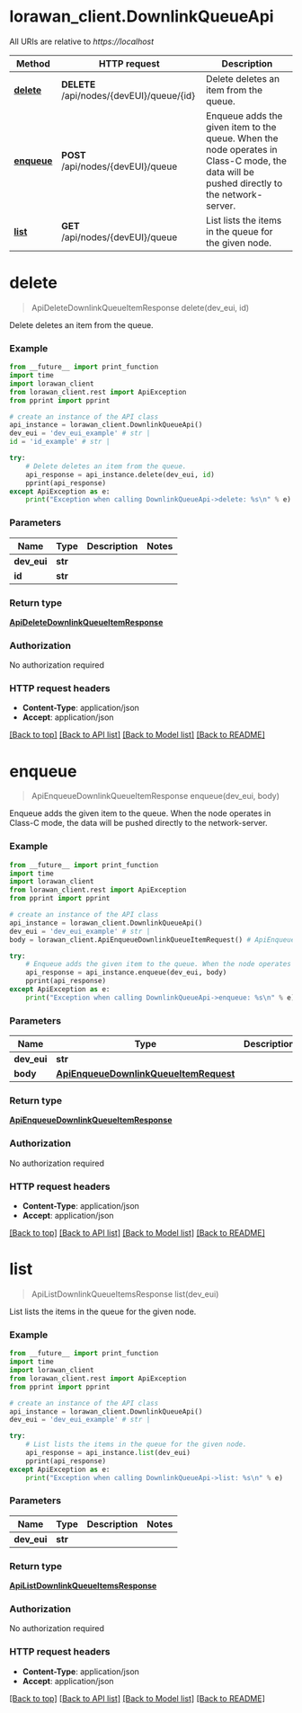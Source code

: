 # lorawan_client.DownlinkQueueApi

All URIs are relative to *https://localhost*

Method | HTTP request | Description
------------- | ------------- | -------------
[**delete**](DownlinkQueueApi.md#delete) | **DELETE** /api/nodes/{devEUI}/queue/{id} | Delete deletes an item from the queue.
[**enqueue**](DownlinkQueueApi.md#enqueue) | **POST** /api/nodes/{devEUI}/queue | Enqueue adds the given item to the queue. When the node operates in Class-C mode, the data will be pushed directly to the network-server.
[**list**](DownlinkQueueApi.md#list) | **GET** /api/nodes/{devEUI}/queue | List lists the items in the queue for the given node.


# **delete**
> ApiDeleteDownlinkQueueItemResponse delete(dev_eui, id)

Delete deletes an item from the queue.

### Example
```python
from __future__ import print_function
import time
import lorawan_client
from lorawan_client.rest import ApiException
from pprint import pprint

# create an instance of the API class
api_instance = lorawan_client.DownlinkQueueApi()
dev_eui = 'dev_eui_example' # str | 
id = 'id_example' # str | 

try:
    # Delete deletes an item from the queue.
    api_response = api_instance.delete(dev_eui, id)
    pprint(api_response)
except ApiException as e:
    print("Exception when calling DownlinkQueueApi->delete: %s\n" % e)
```

### Parameters

Name | Type | Description  | Notes
------------- | ------------- | ------------- | -------------
 **dev_eui** | **str**|  | 
 **id** | **str**|  | 

### Return type

[**ApiDeleteDownlinkQueueItemResponse**](ApiDeleteDownlinkQueueItemResponse.md)

### Authorization

No authorization required

### HTTP request headers

 - **Content-Type**: application/json
 - **Accept**: application/json

[[Back to top]](#) [[Back to API list]](../README.md#documentation-for-api-endpoints) [[Back to Model list]](../README.md#documentation-for-models) [[Back to README]](../README.md)

# **enqueue**
> ApiEnqueueDownlinkQueueItemResponse enqueue(dev_eui, body)

Enqueue adds the given item to the queue. When the node operates in Class-C mode, the data will be pushed directly to the network-server.

### Example
```python
from __future__ import print_function
import time
import lorawan_client
from lorawan_client.rest import ApiException
from pprint import pprint

# create an instance of the API class
api_instance = lorawan_client.DownlinkQueueApi()
dev_eui = 'dev_eui_example' # str | 
body = lorawan_client.ApiEnqueueDownlinkQueueItemRequest() # ApiEnqueueDownlinkQueueItemRequest | 

try:
    # Enqueue adds the given item to the queue. When the node operates in Class-C mode, the data will be pushed directly to the network-server.
    api_response = api_instance.enqueue(dev_eui, body)
    pprint(api_response)
except ApiException as e:
    print("Exception when calling DownlinkQueueApi->enqueue: %s\n" % e)
```

### Parameters

Name | Type | Description  | Notes
------------- | ------------- | ------------- | -------------
 **dev_eui** | **str**|  | 
 **body** | [**ApiEnqueueDownlinkQueueItemRequest**](ApiEnqueueDownlinkQueueItemRequest.md)|  | 

### Return type

[**ApiEnqueueDownlinkQueueItemResponse**](ApiEnqueueDownlinkQueueItemResponse.md)

### Authorization

No authorization required

### HTTP request headers

 - **Content-Type**: application/json
 - **Accept**: application/json

[[Back to top]](#) [[Back to API list]](../README.md#documentation-for-api-endpoints) [[Back to Model list]](../README.md#documentation-for-models) [[Back to README]](../README.md)

# **list**
> ApiListDownlinkQueueItemsResponse list(dev_eui)

List lists the items in the queue for the given node.

### Example
```python
from __future__ import print_function
import time
import lorawan_client
from lorawan_client.rest import ApiException
from pprint import pprint

# create an instance of the API class
api_instance = lorawan_client.DownlinkQueueApi()
dev_eui = 'dev_eui_example' # str | 

try:
    # List lists the items in the queue for the given node.
    api_response = api_instance.list(dev_eui)
    pprint(api_response)
except ApiException as e:
    print("Exception when calling DownlinkQueueApi->list: %s\n" % e)
```

### Parameters

Name | Type | Description  | Notes
------------- | ------------- | ------------- | -------------
 **dev_eui** | **str**|  | 

### Return type

[**ApiListDownlinkQueueItemsResponse**](ApiListDownlinkQueueItemsResponse.md)

### Authorization

No authorization required

### HTTP request headers

 - **Content-Type**: application/json
 - **Accept**: application/json

[[Back to top]](#) [[Back to API list]](../README.md#documentation-for-api-endpoints) [[Back to Model list]](../README.md#documentation-for-models) [[Back to README]](../README.md)

